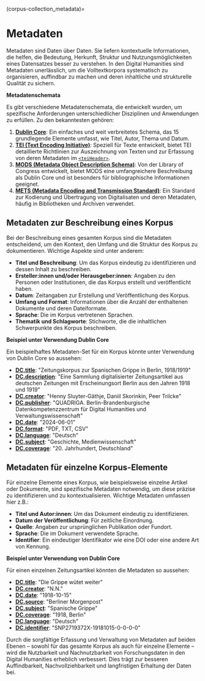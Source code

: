 (corpus-collection_metadata)=
# Metadaten

Metadaten sind Daten über Daten. Sie liefern kontextuelle Informationen, die helfen, die Bedeutung, Herkunft, Struktur und Nutzungsmöglichkeiten eines Datensatzes besser zu verstehen. In den Digital Humanities sind Metadaten unerlässlich, um die Volltextkorpora systematisch zu organisieren, auffindbar zu machen und deren inhaltliche und strukturelle Qualität zu sichern.

**Metadatenschemata**

Es gibt verschiedene Metadatenschemata, die entwickelt wurden, um spezifische Anforderungen unterschiedlicher Disziplinen und Anwendungen zu erfüllen. Zu den bekanntesten gehören:

1. **[Dublin Core](https://www.dublincore.org/specifications/dublin-core/dces/)**: Ein einfaches und weit verbreitetes Schema, das 15 grundlegende Elemente umfasst, wie Titel, Autor, Thema und Datum.
2. **[TEI (Text Encoding Initiative)](https://tei-c.org/)**: Speziell für Texte entwickelt, bietet TEI detaillierte Richtlinien zur Auszeichnung von Texten und zur Erfassung von deren Metadaten im [`<teiHeader>`](https://tei-c.org/release/doc/tei-p5-doc/de/html/ref-teiHeader.html).
3. **[MODS (Metadata Object Description Schema)](https://www.loc.gov/standards/mods/)**: Von der Library of Congress entwickelt, bietet MODS eine umfangreichere Beschreibung als Dublin Core und ist besonders für bibliographische Informationen geeignet.
4. **[METS (Metadata Encoding and Transmission Standard)](https://www.loc.gov/standards/mets/)**: Ein Standard zur Kodierung und Übertragung von Digitalisaten und deren Metadaten, häufig in Bibliotheken und Archiven verwendet.

## Metadaten zur Beschreibung eines Korpus

Bei der Beschreibung eines gesamten Korpus sind die Metadaten entscheidend, um den Kontext, den Umfang und die Struktur des Korpus zu dokumentieren. Wichtige Aspekte sind unter anderem:

- **Titel und Beschreibung**: Um das Korpus eindeutig zu identifizieren und dessen Inhalt zu beschreiben.
- **Ersteller:innen und/oder Herausgeber:innen**: Angaben zu den Personen oder Institutionen, die das Korpus erstellt und veröffentlicht haben.
- **Datum**: Zeitangaben zur Erstellung und Veröffentlichung des Korpus.
- **Umfang und Format**: Informationen über die Anzahl der enthaltenen Dokumente und deren Dateiformate.
- **Sprache**: Die im Korpus vertretenen Sprachen.
- **Thematik und Schlagworte**: Stichworte, die die inhaltlichen Schwerpunkte des Korpus beschreiben.

**Beispiel unter Verwendung Dublin Core**

Ein beispielhaftes Metadaten-Set für ein Korpus könnte unter Verwendung von Dublin Core so aussehen:

- **[DC.title](https://www.dublincore.org/specifications/dublin-core/dcmi-terms/elements11/title/)**: "Zeitungskorpus zur Spanischen Grippe in Berlin, 1918/1919"
- **[DC.description](https://www.dublincore.org/specifications/dublin-core/dcmi-terms/elements11/description/)**: "Eine Sammlung digitalisierter Zeitungsartikel aus deutschen Zeitungen mit Erscheinungsort Berlin aus den Jahren 1918 und 1919"
- **[DC.creator](https://www.dublincore.org/specifications/dublin-core/dcmi-terms/elements11/creator/)**: "Henny Sluyter-Gäthje, Daniil Skorinkin, Peer Trilcke"
- **[DC.publisher](https://www.dublincore.org/specifications/dublin-core/dcmi-terms/elements11/publisher/)**: "QUADRIGA. Berlin-Brandenburgische Datenkompetenzzentrum für Digital Humanities und Verwaltungswissenschaft"
- **[DC.date](https://www.dublincore.org/specifications/dublin-core/dcmi-terms/elements11/date/)**: "2024-06-01"
- **[DC.format](https://www.dublincore.org/specifications/dublin-core/dcmi-terms/elements11/format/)**: "PDF, TXT, CSV"
- **[DC.language](https://www.dublincore.org/specifications/dublin-core/dcmi-terms/elements11/language/)**: "Deutsch"
- **[DC.subject](https://www.dublincore.org/specifications/dublin-core/dcmi-terms/elements11/subject/)**: "Geschichte, Medienwissenschaft"
- **[DC.coverage](https://www.dublincore.org/specifications/dublin-core/dcmi-terms/elements11/coverage/)**: "20. Jahrhundert, Deutschland"

## Metadaten für einzelne Korpus-Elemente

Für einzelne Elemente eines Korpus, wie beispielsweise einzelne Artikel oder Dokumente, sind spezifische Metadaten notwendig, um diese präzise zu identifizieren und zu kontextualisieren. Wichtige Metadaten umfassen hier z.B.:

- **Titel und Autor:innen**: Um das Dokument eindeutig zu identifizieren.
- **Datum der Veröffentlichung**: Für zeitliche Einordnung.
- **Quelle**: Angaben zur ursprünglichen Publikation oder Fundort.
- **Sprache**: Die im Dokument verwendete Sprache.
- **Identifier**: Ein eindeutiger Identifikator wie eine DOI oder eine andere Art von Kennung.

**Beispiel unter Verwendung von Dublin Core**

Für einen einzelnen Zeitungsartikel könnten die Metadaten so aussehen:

- **[DC.title](https://www.dublincore.org/specifications/dublin-core/dcmi-terms/elements11/title/)**: "Die Grippe wütet weiter"
- **[DC.creator](https://www.dublincore.org/specifications/dublin-core/dcmi-terms/elements11/creator/)**: "N.N."
- **[DC.date](https://www.dublincore.org/specifications/dublin-core/dcmi-terms/elements11/date/)**: "1918-10-15"
- **[DC.source](https://www.dublincore.org/specifications/dublin-core/dcmi-terms/elements11/source/)**: "Berliner Morgenpost"
- **[DC.subject](https://www.dublincore.org/specifications/dublin-core/dcmi-terms/elements11/subject/)**: "Spanische Grippe"
- **[DC.coverage](https://www.dublincore.org/specifications/dublin-core/dcmi-terms/elements11/coverage/)**: "1918, Berlin"
- **[DC.language](https://www.dublincore.org/specifications/dublin-core/dcmi-terms/elements11/language/)**: "Deutsch"
- **[DC.identifier](https://www.dublincore.org/specifications/dublin-core/dcmi-terms/elements11/identifier/)**: "SNP2719372X-19181015-0-0-0-0"

Durch die sorgfältige Erfassung und Verwaltung von Metadaten auf beiden Ebenen – sowohl für das gesamte Korpus als auch für einzelne Elemente – wird die Nutzbarkeit und Nachnutzbarkeit von Forschungsdaten in den Digital Humanities erheblich verbessert. Dies trägt zur besseren Auffindbarkeit, Nachvollziehbarkeit und langfristigen Erhaltung der Daten bei.